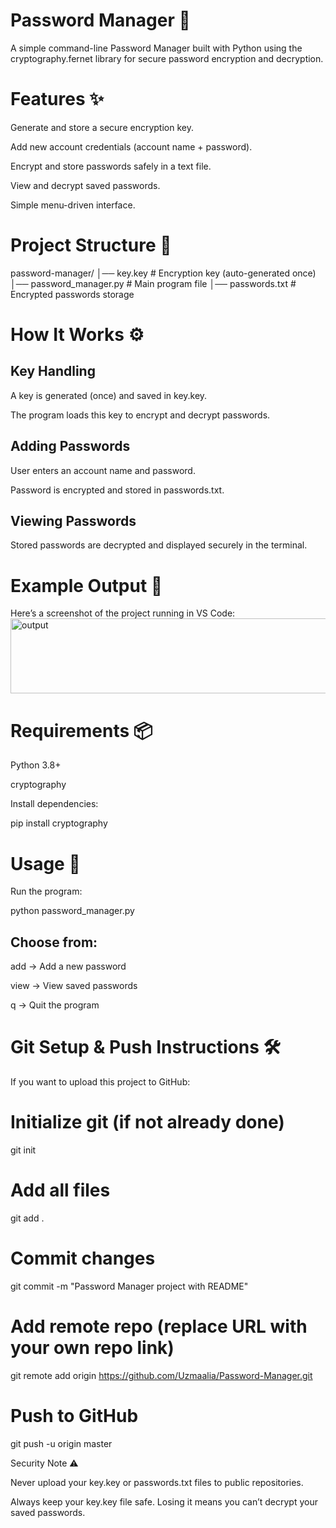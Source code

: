 # Password Manager 🔐

A simple command-line Password Manager built with Python using the cryptography.fernet library for secure password encryption and decryption.


# Features ✨

Generate and store a secure encryption key.

Add new account credentials (account name + password).

Encrypt and store passwords safely in a text file.

View and decrypt saved passwords.

Simple menu-driven interface.


# Project Structure 📂
password-manager/
│── key.key             # Encryption key (auto-generated once)
│── password_manager.py # Main program file
│── passwords.txt       # Encrypted passwords storage


# How It Works ⚙️

## Key Handling

A key is generated (once) and saved in key.key.

The program loads this key to encrypt and decrypt passwords.

## Adding Passwords

User enters an account name and password.

Password is encrypted and stored in passwords.txt.

## Viewing Passwords

Stored passwords are decrypted and displayed securely in the terminal.


# Example Output 📸

Here’s a screenshot of the project running in VS Code: <img width="683" height="120" alt="output" src="https://github.com/user-attachments/assets/cee96c76-34bd-40d3-8b11-f2b60fc71075" />


# Requirements 📦

Python 3.8+

cryptography

Install dependencies:

pip install cryptography


# Usage 🚀

Run the program:

python password_manager.py


## Choose from:

add → Add a new password

view → View saved passwords

q → Quit the program


# Git Setup & Push Instructions 🛠️

If you want to upload this project to GitHub:

# Initialize git (if not already done)
git init

# Add all files
git add .

# Commit changes
git commit -m "Password Manager project with README"

# Add remote repo (replace URL with your own repo link)
git remote add origin https://github.com/Uzmaalia/Password-Manager.git

# Push to GitHub
git push -u origin master


Security Note ⚠️

Never upload your key.key or passwords.txt files to public repositories.

Always keep your key.key file safe. Losing it means you can’t decrypt your saved passwords.
